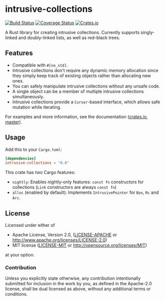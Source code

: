 intrusive-collections
=====================

[![Build Status](https://travis-ci.org/Amanieu/intrusive-rs.svg?branch=master)](https://travis-ci.org/Amanieu/intrusive-rs) [![Coverage Status](https://coveralls.io/repos/github/Amanieu/intrusive-rs/badge.svg?branch=master)](https://coveralls.io/github/Amanieu/intrusive-rs?branch=master) [![Crates.io](https://img.shields.io/crates/v/intrusive-collections.svg)](https://crates.io/crates/intrusive-collections)

A Rust library for creating intrusive collections. Currently supports singly-linked and doubly-linked lists, as well as red-black trees.

## Features

- Compatible with `#[no_std]`.
- Intrusive collections don't require any dynamic memory allocation since they simply keep track of existing objects rather than allocating new ones.
- You can safely manipulate intrusive collections without any unsafe code.
- A single object can be a member of multiple intrusive collections simultaneously.
- Intrusive collections provide a `Cursor`-based interface, which allows safe mutation while iterating.

For examples and more information, see the documentation ([crates.io](https://docs.rs/intrusive-collections), [master](https://amanieu.github.io/intrusive-rs/intrusive_collections/index.html)).

## Usage

Add this to your `Cargo.toml`:

```toml
[dependencies]
intrusive-collections = "0.8"
```

This crate has two Cargo features:

- `nightly`: Enables nightly-only features: `const fn` constructors for collections (`Link` constructors are always `const fn`)
- `alloc` (enabled by default): Implements `IntrusivePointer` for `Box`, `Rc` and `Arc`.

## License

Licensed under either of

 * Apache License, Version 2.0, ([LICENSE-APACHE](LICENSE-APACHE) or http://www.apache.org/licenses/LICENSE-2.0)
 * MIT license ([LICENSE-MIT](LICENSE-MIT) or http://opensource.org/licenses/MIT)

at your option.

### Contribution

Unless you explicitly state otherwise, any contribution intentionally submitted
for inclusion in the work by you, as defined in the Apache-2.0 license, shall be dual licensed as above, without any
additional terms or conditions.
